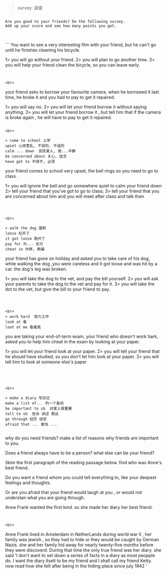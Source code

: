 
> survey: 调查

```

Are you good to your friends? Do the following survey. 
Add up your score and see how many points you get. 


```


<br>
```
You want to see a very interesting film with your friend, but he can't go 
until he finishes cleaning his bicycle.

1> you will go without your friend.
2> you will plan to go another time.
3> you will help your friend clean the bicycle, so you can leave early.

```


<br>
```
your friend asks to borrow your favourite camera. when he borrowed it last time,
he broke it and you had to pay to get it repaired.

1> you will say no.
2> you will let your friend borrow it without saying anything.
3> you will let your friend borrow it , but tell him that if the camera is broke again ,
 he will have to pay to get it repaired.

```

<br>

> come to school 上学
upset 心烦意乱, 不安的, 不适的
calm ... down  安抚某人, 使...平静
be concerned about 关心, 挂念
have got to 不得不, 必须

```
your friend comes to school very upset, the bell rings so you need to go
to class .
 
1> you will ignore the bell and go somewhere quiet to calm your friend down
2> tell your friend that you've got to go to class;
3> tell your friend that you are concerned about him and you will meet 
after class and talk then
``` 



<br>

> walk the dog 遛狗
loose 松开了
it got loose 跑开了
pay for 为... 支付 
cheat in 作弊, 欺骗

```
your friend has gone on holiday and asked you to take care of his dog, 
while walking the dog ,you were careless and 
it got loose and was hit by a car. the dog's leg was broken.

1> you will take the dog to the vet, and pay the bill yourself.
2> you will ask your parents to take the dog to the vet and pay for it.
3> you will take the dot to the vet, but give the bill to your friend to pay.
```



<br>
> work hard  努力工作
look at 看
loot at me 看着我

```
you are taking your end-of-term exam, your friend who doesn't work hark, 
asked you to help him cheat in the exam by looking at your paper.

1> you will let your friend look at your paper.
2> you will tell your friend that he should have studied,
 so you don't let him look at your paper.
3> you will tell him to look at someone else's paper
```




<br>

> make a diary 写日记
make a list of... 列一个条目
be important to sb  对某人很重要
tell to sb  告诉 讲述 表达
go through 经历 经受
afraid that ... 害怕 ...


```
why do you need friends? make a list of reasons why friends are important to you.

Does a friend always have to be a person? what else can be your friend?

Skim the first paragraph of the reading passage below. find who was Anne's best friend.

Do you want a friend whom you could tell everything to, like your deepest feelings and thoughts.

Or are you afraid that your friend would laugh at you , or would not understan what you are going through.

Anne Frank wanted the first kind. so she made her diary her best friend.


```


<br>

```
Anne Frank lived in Amsterdam in NetherLands during world war II , her family was jewish , so they had to hide or they would be caught by German Nazis. she and her family hid away for nearly twenty-five months before they were discoverd. During that time the only true friend was her diary.
she said 'I don't want to set down a series of facts in a diary as most peopple do. I want the diary itselt to be my friend and I shall call my friend Ketty. now read how she felt after being in the hiding  place since july 1942 '



